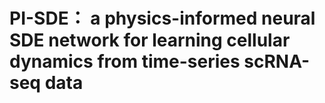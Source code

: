 # PI-SDE： a physics-informed neural SDE network for learning cellular dynamics from time-series scRNA-seq data



